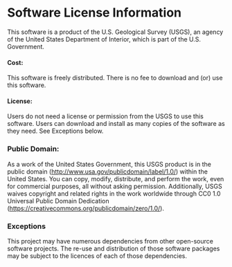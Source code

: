 # Software License Information
This software is a product of the U.S. Geological Survey (USGS), an agency of the United States Department of Interior, which is part of the U.S. Government.

#### Cost:
This software is freely distributed. There is no fee to download and (or) use this software.

#### License:
Users do not need a license or permission from the USGS to use this software. Users can download and install as many copies of the software as they need. See Exceptions below. 

### Public Domain:
As a work of the United States Government, this USGS product is in the public domain (http://www.usa.gov/publicdomain/label/1.0/) within the United States. You can copy, modify, distribute, and perform the work, even for commercial purposes, all without asking permission. Additionally, USGS waives copyright and related rights in the work worldwide through CC0 1.0 Universal Public Domain Dedication (https://creativecommons.org/publicdomain/zero/1.0/).

### Exceptions
This project may have numerous dependencies from other open-source software projects. The re-use and distribution of those software packages may be subject to the licences of each of those dependencies.

